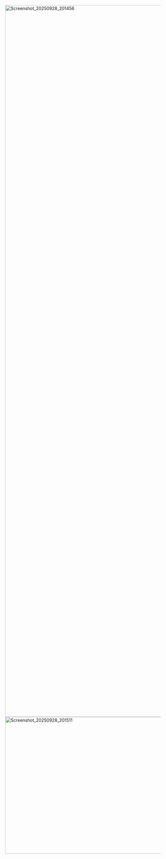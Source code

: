 <img width="1080" height="2295" alt="Screenshot_20250928_201456" src="https://github.com/user-attachments/assets/4de70621-ba5a-4332-adf1-7b1dadac4bdf" />
<img width="572" height="441" alt="Screenshot_20250928_201511" src="https://github.com/user-attachments/assets/9ac0b9ba-8c8b-429e-ac35-039e9dbf0e59" />
